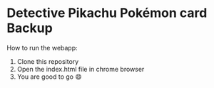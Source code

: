 # Detective Pikachu Pokémon card Backup

How to run the webapp:
1. Clone this repository
2. Open the index.html file in chrome browser
3. You are good to go 😄
